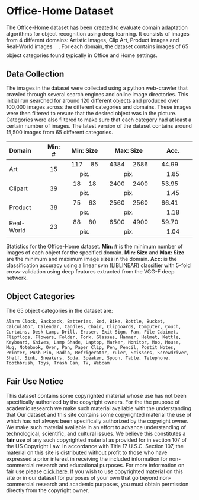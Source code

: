 <!--
---
layout: post
title: Office-Home Dataset
description: "Object Recognition dataset for domain adaptation experiments"
comments: false
---
-->


# Office-Home Dataset
The Office-Home dataset has been created to evaluate domain adaptation algorithms for object recognition using deep learning. It consists of images from 4 different domains: Artistic images, Clip Art, Product images and Real-World images <img src="https://rawgit.com/hemanthdv/officehome-dataset/master/svgs/f62db12f95e34116f1f1e827b2c64ce5.svg?invert_in_darkmode" align=middle width=12.78552pt height=19.17828pt/>. For each domain, the dataset contains images of 65 object categories found typically in Office and Home settings.

## Data Collection
The images in the dataset were collected using a python web-crawler that crawled through several search engines and online image directories. This initial run searched for around 120 different objects and produced over 100,000 images across the different categories and domains. These images were then filtered to ensure that the desired object was in the picture. Categories were also filtered to make sure that each category had at least a certain number of images. The latest version of the dataset contains around 15,500 images from 65 different categories.

| Domain     | Min: # |Min: Size              |Max: Size              |  Acc.         |
| :--------- |:------:|:-------------------:|:---------------------:|:-------------:|
| Art        | 15     | 117 <img src="https://rawgit.com/hemanthdv/officehome-dataset/master/svgs/bdbf342b57819773421273d508dba586.svg?invert_in_darkmode" align=middle width=12.78552pt height=19.17828pt/> 85 pix.|4384 <img src="https://rawgit.com/hemanthdv/officehome-dataset/master/svgs/bdbf342b57819773421273d508dba586.svg?invert_in_darkmode" align=middle width=12.78552pt height=19.17828pt/> 2686 pix. |44.99 <img src="https://rawgit.com/hemanthdv/officehome-dataset/master/svgs/f62db12f95e34116f1f1e827b2c64ce5.svg?invert_in_darkmode" align=middle width=12.78552pt height=19.17828pt/> 1.85 |
| Clipart    | 39     | 18 <img src="https://rawgit.com/hemanthdv/officehome-dataset/master/svgs/bdbf342b57819773421273d508dba586.svg?invert_in_darkmode" align=middle width=12.78552pt height=19.17828pt/> 18 pix. |2400 <img src="https://rawgit.com/hemanthdv/officehome-dataset/master/svgs/bdbf342b57819773421273d508dba586.svg?invert_in_darkmode" align=middle width=12.78552pt height=19.17828pt/> 2400 pix. |53.95 <img src="https://rawgit.com/hemanthdv/officehome-dataset/master/svgs/f62db12f95e34116f1f1e827b2c64ce5.svg?invert_in_darkmode" align=middle width=12.78552pt height=19.17828pt/> 1.45 |
| Product    | 38     | 75 <img src="https://rawgit.com/hemanthdv/officehome-dataset/master/svgs/bdbf342b57819773421273d508dba586.svg?invert_in_darkmode" align=middle width=12.78552pt height=19.17828pt/> 63 pix. |2560 <img src="https://rawgit.com/hemanthdv/officehome-dataset/master/svgs/bdbf342b57819773421273d508dba586.svg?invert_in_darkmode" align=middle width=12.78552pt height=19.17828pt/> 2560 pix. |66.41 <img src="https://rawgit.com/hemanthdv/officehome-dataset/master/svgs/f62db12f95e34116f1f1e827b2c64ce5.svg?invert_in_darkmode" align=middle width=12.78552pt height=19.17828pt/> 1.18 |
| Real-World | 23     | 88 <img src="https://rawgit.com/hemanthdv/officehome-dataset/master/svgs/bdbf342b57819773421273d508dba586.svg?invert_in_darkmode" align=middle width=12.78552pt height=19.17828pt/> 80 pix. |6500 <img src="https://rawgit.com/hemanthdv/officehome-dataset/master/svgs/bdbf342b57819773421273d508dba586.svg?invert_in_darkmode" align=middle width=12.78552pt height=19.17828pt/> 4900 pix. |59.70 <img src="https://rawgit.com/hemanthdv/officehome-dataset/master/svgs/f62db12f95e34116f1f1e827b2c64ce5.svg?invert_in_darkmode" align=middle width=12.78552pt height=19.17828pt/> 1.04 |

Statistics for the Office-Home dataset. **Min: #** is the minimum number of images of each object for the specified domain. **Min: Size** and **Max: Size** are the minimum and maximum image sizes in the domain. **Acc:** is the classification accuracy using a linear svm (LIBLINEAR) classifier with 5-fold cross-validation using deep features extracted from the VGG-F deep network.

## Object Categories
The 65 object categories in the dataset are:
```
Alarm Clock, Backpack, Batteries, Bed, Bike, Bottle, Bucket, Calculator, Calendar, Candles, Chair, Clipboards, Computer, Couch, Curtains, Desk Lamp, Drill, Eraser, Exit Sign, Fan, File Cabinet, Flipflops, Flowers, Folder, Fork, Glasses, Hammer, Helmet, Kettle, Keyboard, Knives, Lamp Shade, Laptop, Marker, Monitor, Mop, Mouse, Mug, Notebook, Oven, Pan, Paper Clip, Pen, Pencil, Postit Notes, Printer, Push Pin, Radio, Refrigerator, ruler, Scissors, Screwdriver, Shelf, Sink, Sneakers, Soda, Speaker, Spoon, Table, Telephone, Toothbrush, Toys, Trash Can, TV, Webcam
```

## Fair Use Notice
This dataset contains some copyrighted material whose use has not been specifically authorized by the copyright owners. For the the prupose of academic research we make such material available with the understanding that
Our dataset and this site contains some copyrighted material the use of which has not always been specifically authorized by the copyright owner. We make such material available in an effort to advance understanding of technological, scientific, and cultural issues. We believe this constitutes a __fair use__ of any such copyrighted material as provided for in section 107 of the US Copyright Law. In accordance with Title 17 U.S.C. Section 107, the material on this site is distributed without profit to those who have expressed a prior interest in receiving the included information for non-commercial research and educational purposes. For more information on fair use please [click here](https://www.law.cornell.edu/uscode/text/17/107 "Fair Use Notice"). If you wish to use copyrighted material on this site or in our dataset for purposes of your own that go beyond non-commercial research and academic purposes, you must obtain permission directly from the copyright owner.
